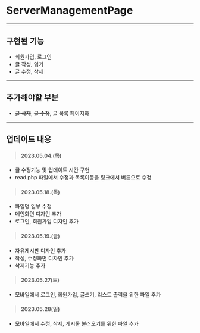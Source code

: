 
# ServerManagementPage
<hr>

## 구현된 기능
- 회원가입, 로그인
- 글 작성, 읽기
- 글 수정, 삭제
<hr>

## 추가해야할 부분
- ~~글 삭제~~, ~~글 수정~~, 글 목록 페이지화
<hr>

## 업데이트 내용
> #### 2023.05.04.(목)
- 글 수정기능 및 업데이트 시간 구현
- read.php 파일에서 수정과 목록이동을 링크에서 버튼으로 수정

> #### 2023.05.18.(목)
- 파일명 일부 수정
- 메인화면 디자인 추가
- 로그인, 회원가입 디자인 추가

> #### 2023.05.19.(금)
- 자유게시판 디자인 추가
- 작성, 수정화면 디자인 추가
- 삭제기능 추가

> #### 2023.05.27(토)
- 모바일에서 로그인, 회원가입, 글쓰기, 리스트 출력을 위한 파일 추가

> #### 2023.05.28(일)
- 모바일에서 수정, 삭제, 게시물 불러오기를  위한 파일 추가